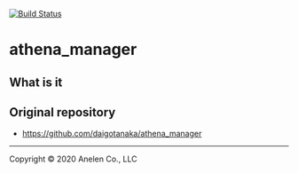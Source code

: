 [![Build Status](https://travis-ci.com/daigotanaka/athena_manager.svg?branch=master)](https://travis-ci.com/daigotanaka/athena_manager)

# athena_manager

## What is it

## Original repository

- https://github.com/daigotanaka/athena_manager

---

Copyright &copy; 2020 Anelen Co., LLC
